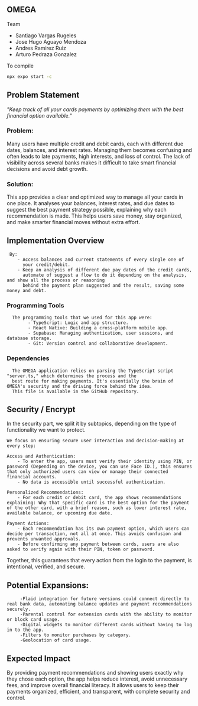 ## OMEGA

Team
 - Santiago Vargas Rugeles 
 - Jose Hugo Aguayo Mendoza
 - Andres Ramirez Ruiz
 - Arturo Pedraza Gonzalez 

To compile
```bash 
npx expo start -c
```

## Problem Statement

   *"Keep track of all your cards payments by optimizing them with the best financial option available."*

### Problem: 
   Many users have multiple credit and debit cards, each with different due dates, balances, and interest rates. Managing them becomes confusing and often leads to late payments, high interests, and loss of control. The lack of visibility across several banks makes it difficult to take smart financial decisions and avoid debt growth.

### Solution: 
  This app provides a clear and optimized way to manage all your cards in one place. It analyses your balances, interest rates, and due dates to suggest the best payment strategy possible, explaining why each recommendation is made. This helps users save money, stay organized, and make smarter financial moves without extra effort.

## Implementation Overview
   
     By:
        - Access balances and current statements of every single one of 
          your credit/debit. 
        - Keep an analysis of different due pay dates of the credit cards,
          automate of suggest a flow to do it depending on the analysis, and show all the process or reasoning
          behind the payment plan suggested and the result, saving some money and debt.
        
### Programming Tools
        
      The programming tools that we used for this app were:
            - TypeScript: Logic and app structure.
            - React Native: Building a cross-platform mobile app.
            - Supabase: Managing authentication, user sessions, and database storage.
            - Git: Version control and collaborative development.

### Dependencies

      The OMEGA application relies on parsing the TypeScript script "server.ts," which determines the process and the 
      best route for making payments. It's essentially the brain of OMEGA's security and the driving force behind the idea. 
      This file is available in the GitHub repository.
             
## Security / Encrypt

   In the security part, we split it by subtopics, depending on the type of functionality we want to protect.
   
    We focus on ensuring secure user interaction and decision-making at every step:
        
    Access and Authentication:
        - To enter the app, users must verify their identity using PIN, or password (Depending on the device, you can use Face ID.), this ensures that only authorized users can view or manage their connected financial accounts.  
        - No data is accessible until successful authentication.

    Personalized Recommendations:
        - For each credit or debit card, the app shows recommendations explaining: Why that specific card is the best option for the payment of the other card, with a brief reason, such as lower interest rate, available balance, or upcoming due date.  

    Payment Actions:
        - Each recommendation has its own payment option, which users can decide per transaction, not all at once. This avoids confusion and prevents unwanted approvals.  
        - Before confirming any payment between cards, users are also asked to verify again with their PIN, token or password.

   Together, this guarantees that every action from the login to the payment, is intentional, verified, and secure.
   
## Potential Expansions:

         -Plaid integration for future versions could connect directly to real bank data, automating balance updates and payment recommendations securely.
         -Parental control for extension cards with the ability to monitor or block card usage.
         -Digital widgets to monitor different cards without having to log in to the app.
         -Filters to monitor purchases by category.
         -Geolocation of card usage.


## Expected Impact

  By providing payment recommendations and showing users exactly why they chose each option, the app helps reduce interest, avoid unnecessary fees, and improve overall financial literacy. It allows users to keep their payments organized, efficient, and transparent, with complete security and control.

